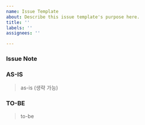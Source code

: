 ```yaml
---
name: Issue Template
about: Describe this issue template's purpose here.
title: ''
labels: ''
assignees: ''

---
```


### Issue Note

### AS-IS
> as-is (생략 가능)

### TO-BE
> to-be
